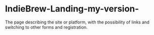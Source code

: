 # IndieBrew-Landing-my-version-
The page describing the site or platform, with the possibility of links and switching to other forms and registration.
